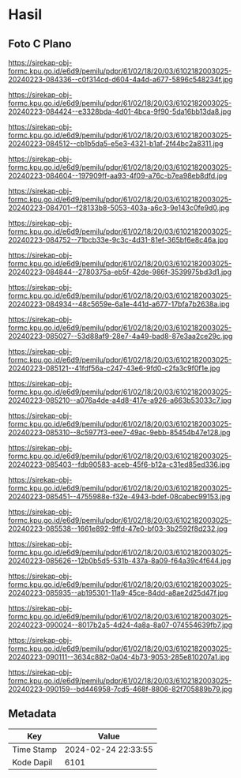 # Hasil

## Foto C Plano

https://sirekap-obj-formc.kpu.go.id/e6d9/pemilu/pdpr/61/02/18/20/03/6102182003025-20240223-084336--c0f314cd-d604-4a4d-a677-5896c548234f.jpg

https://sirekap-obj-formc.kpu.go.id/e6d9/pemilu/pdpr/61/02/18/20/03/6102182003025-20240223-084424--e3328bda-4d01-4bca-9f90-5da16bb13da8.jpg

https://sirekap-obj-formc.kpu.go.id/e6d9/pemilu/pdpr/61/02/18/20/03/6102182003025-20240223-084512--cb1b5da5-e5e3-4321-b1af-2f44bc2a8311.jpg

https://sirekap-obj-formc.kpu.go.id/e6d9/pemilu/pdpr/61/02/18/20/03/6102182003025-20240223-084604--197909ff-aa93-4f09-a76c-b7ea98eb8dfd.jpg

https://sirekap-obj-formc.kpu.go.id/e6d9/pemilu/pdpr/61/02/18/20/03/6102182003025-20240223-084701--f28133b8-5053-403a-a6c3-9e143c0fe9d0.jpg

https://sirekap-obj-formc.kpu.go.id/e6d9/pemilu/pdpr/61/02/18/20/03/6102182003025-20240223-084752--71bcb33e-9c3c-4d31-81ef-365bf6e8c46a.jpg

https://sirekap-obj-formc.kpu.go.id/e6d9/pemilu/pdpr/61/02/18/20/03/6102182003025-20240223-084844--2780375a-eb5f-42de-986f-3539975bd3d1.jpg

https://sirekap-obj-formc.kpu.go.id/e6d9/pemilu/pdpr/61/02/18/20/03/6102182003025-20240223-084934--48c5659e-6a1e-441d-a677-17bfa7b2638a.jpg

https://sirekap-obj-formc.kpu.go.id/e6d9/pemilu/pdpr/61/02/18/20/03/6102182003025-20240223-085027--53d88af9-28e7-4a49-bad8-87e3aa2ce29c.jpg

https://sirekap-obj-formc.kpu.go.id/e6d9/pemilu/pdpr/61/02/18/20/03/6102182003025-20240223-085121--41fdf56a-c247-43e6-9fd0-c2fa3c9f0f1e.jpg

https://sirekap-obj-formc.kpu.go.id/e6d9/pemilu/pdpr/61/02/18/20/03/6102182003025-20240223-085210--a076a4de-a4d8-417e-a926-a663b53033c7.jpg

https://sirekap-obj-formc.kpu.go.id/e6d9/pemilu/pdpr/61/02/18/20/03/6102182003025-20240223-085310--8c5977f3-eee7-49ac-9ebb-85454b47e128.jpg

https://sirekap-obj-formc.kpu.go.id/e6d9/pemilu/pdpr/61/02/18/20/03/6102182003025-20240223-085403--fdb90583-aceb-45f6-b12a-c31ed85ed336.jpg

https://sirekap-obj-formc.kpu.go.id/e6d9/pemilu/pdpr/61/02/18/20/03/6102182003025-20240223-085451--4755988e-f32e-4943-bdef-08cabec99153.jpg

https://sirekap-obj-formc.kpu.go.id/e6d9/pemilu/pdpr/61/02/18/20/03/6102182003025-20240223-085538--1661e892-9ffd-47e0-bf03-3b2592f8d232.jpg

https://sirekap-obj-formc.kpu.go.id/e6d9/pemilu/pdpr/61/02/18/20/03/6102182003025-20240223-085626--12b0b5d5-531b-437a-8a09-f64a39c4f644.jpg

https://sirekap-obj-formc.kpu.go.id/e6d9/pemilu/pdpr/61/02/18/20/03/6102182003025-20240223-085935--ab195301-11a9-45ce-84dd-a8ae2d25d47f.jpg

https://sirekap-obj-formc.kpu.go.id/e6d9/pemilu/pdpr/61/02/18/20/03/6102182003025-20240223-090024--8017b2a5-4d24-4a8a-8a07-074554639fb7.jpg

https://sirekap-obj-formc.kpu.go.id/e6d9/pemilu/pdpr/61/02/18/20/03/6102182003025-20240223-090111--3634c882-0a04-4b73-9053-285e810207a1.jpg

https://sirekap-obj-formc.kpu.go.id/e6d9/pemilu/pdpr/61/02/18/20/03/6102182003025-20240223-090159--bd446958-7cd5-468f-8806-82f705889b79.jpg


## Metadata

| Key        | Value               |
| ---------- | ------------------- |
| Time Stamp | 2024-02-24 22:33:55 |
| Kode Dapil | 6101                |



